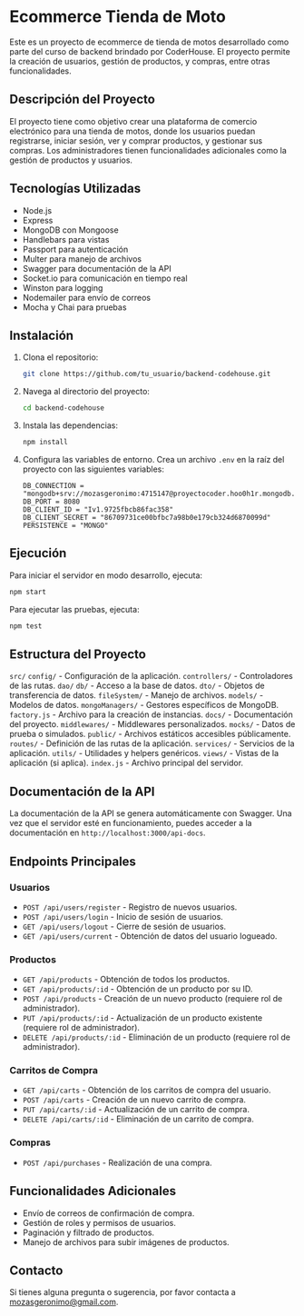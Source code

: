 # Ecommerce Tienda de Moto

Este es un proyecto de ecommerce de tienda de motos desarrollado como parte del curso de backend brindado por CoderHouse. El proyecto permite la creación de usuarios, gestión de productos, y compras, entre otras funcionalidades.

## Descripción del Proyecto

El proyecto tiene como objetivo crear una plataforma de comercio electrónico para una tienda de motos, donde los usuarios puedan registrarse, iniciar sesión, ver y comprar productos, y gestionar sus compras. Los administradores tienen funcionalidades adicionales como la gestión de productos y usuarios.

## Tecnologías Utilizadas

- Node.js
- Express
- MongoDB con Mongoose
- Handlebars para vistas
- Passport para autenticación
- Multer para manejo de archivos
- Swagger para documentación de la API
- Socket.io para comunicación en tiempo real
- Winston para logging
- Nodemailer para envío de correos
- Mocha y Chai para pruebas

## Instalación

1. Clona el repositorio:
   ```bash
   git clone https://github.com/tu_usuario/backend-codehouse.git
   ```
2. Navega al directorio del proyecto:
   ```bash
   cd backend-codehouse
   ```
3. Instala las dependencias:
   ```bash
   npm install
   ```
4. Configura las variables de entorno. Crea un archivo `.env` en la raíz del proyecto con las siguientes variables:

   ```env
   DB_CONNECTION = "mongodb+srv://mozasgeronimo:4715147@proyectocoder.hoo0h1r.mongodb.net/ecommerce"
   DB_PORT = 8080
   DB_CLIENT_ID = "Iv1.9725fbcb86fac358"
   DB_CLIENT_SECRET = "86709731ce00bfbc7a98b0e179cb324d6870099d"
   PERSISTENCE = "MONGO"

   ```

## Ejecución

Para iniciar el servidor en modo desarrollo, ejecuta:

```bash
npm start
```

Para ejecutar las pruebas, ejecuta:

```bash
npm test
```

## Estructura del Proyecto

<!-- - `src/`
  - `controllers/` - Controladores de las rutas.
  - `models/` - Modelos de Mongoose.
  - `routes/` - Definición de las rutas.
  - `views/` - Vistas de Handlebars.
  - `middlewares/` - Middlewares personalizados.
  - `utils/` - Utilidades y helpers.
  - `index.js` - Archivo principal del servidor. -->

`src/`
`config/` - Configuración de la aplicación.
`controllers/` - Controladores de las rutas.
`dao/`
    `db/` - Acceso a la base de datos.
    `dto/` - Objetos de transferencia de datos.
    `fileSystem/` - Manejo de archivos.
    `models/` - Modelos de datos.
    `mongoManagers/` - Gestores específicos de MongoDB.
    `factory.js` - Archivo para la creación de instancias.
`docs/` - Documentación del proyecto.
`middlewares/` - Middlewares personalizados.
`mocks/` - Datos de prueba o simulados.
`public/` - Archivos estáticos accesibles públicamente.
`routes/` - Definición de las rutas de la aplicación.
`services/` - Servicios de la aplicación.
`utils/` - Utilidades y helpers genéricos.
`views/` - Vistas de la aplicación (si aplica).
`index.js` - Archivo principal del servidor.

## Documentación de la API

La documentación de la API se genera automáticamente con Swagger. Una vez que el servidor esté en funcionamiento, puedes acceder a la documentación en `http://localhost:3000/api-docs`.

## Endpoints Principales

### Usuarios

- `POST /api/users/register` - Registro de nuevos usuarios.
- `POST /api/users/login` - Inicio de sesión de usuarios.
- `GET /api/users/logout` - Cierre de sesión de usuarios.
- `GET /api/users/current` - Obtención de datos del usuario logueado.

### Productos

- `GET /api/products` - Obtención de todos los productos.
- `GET /api/products/:id` - Obtención de un producto por su ID.
- `POST /api/products` - Creación de un nuevo producto (requiere rol de administrador).
- `PUT /api/products/:id` - Actualización de un producto existente (requiere rol de administrador).
- `DELETE /api/products/:id` - Eliminación de un producto (requiere rol de administrador).

### Carritos de Compra

- `GET /api/carts` - Obtención de los carritos de compra del usuario.
- `POST /api/carts` - Creación de un nuevo carrito de compra.
- `PUT /api/carts/:id` - Actualización de un carrito de compra.
- `DELETE /api/carts/:id` - Eliminación de un carrito de compra.

### Compras

- `POST /api/purchases` - Realización de una compra.

## Funcionalidades Adicionales

- Envío de correos de confirmación de compra.
- Gestión de roles y permisos de usuarios.
- Paginación y filtrado de productos.
- Manejo de archivos para subir imágenes de productos.

## Contacto

Si tienes alguna pregunta o sugerencia, por favor contacta a [mozasgeronimo@gmail.com](mailto:mozasgeronimo@gmail.com).

```

```
